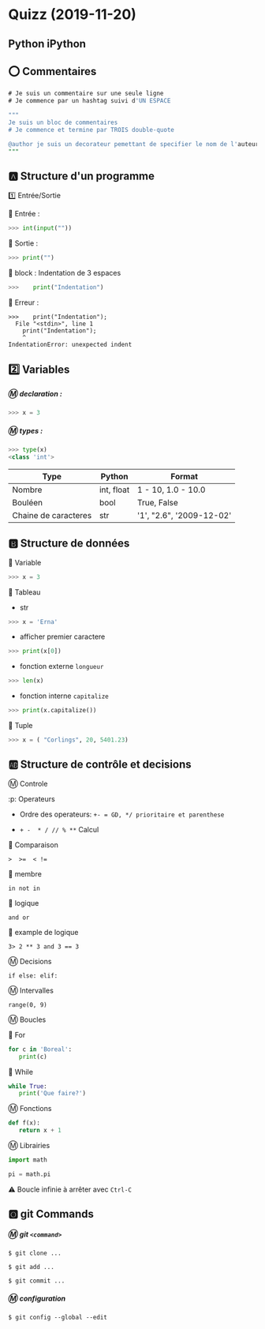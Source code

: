# Quizz (2019-11-20)

## Python iPython


## :o: Commentaires

```SQL
# Je suis un commentaire sur une seule ligne
# Je commence par un hashtag suivi d'UN ESPACE

"""
Je suis un bloc de commentaires
# Je commence et termine par TROIS double-quote 

@author je suis un decorateur pemettant de specifier le nom de l'auteur
"""

```

## :a: Structure d'un programme


:one: Entrée/Sortie

:pushpin: Entrée :

```python
>>> int(input(""))
```


:pushpin: Sortie :

```python
>>> print("")
```

:pushpin: block : Indentation de 3 espaces

```python
>>>    print("Indentation")
```

:pushpin: Erreur :

```
>>>    print("Indentation");
  File "<stdin>", line 1
    print("Indentation");
    ^
IndentationError: unexpected indent
```


## :two: Variables

##### :m: declaration :

```python
>>> x = 3
```

##### :m: types :

```python
>>> type(x)
<class 'int'>
```

| Type                 |  Python               | Format                   |
|----------------------|-----------------------|--------------------------|
| Nombre               | int, float            | 1 - 10, 1.0 - 10.0       |  
| Bouléen              | bool                  | True, False              |
| Chaine de caracteres | str                   | '1', "2.6", '2009-12-02' |


## :b: Structure de données

:pushpin: Variable

```python
>>> x = 3
```

:pushpin: Tableau

* str

```python
>>> x = 'Erna'
```

* afficher premier caractere

```python
>>> print(x[0])
```

* fonction externe `longueur`

```python
>>> len(x)
```

* fonction interne `capitalize`

```python
>>> print(x.capitalize())
```

:pushpin: Tuple

```python
>>> x = ( "Corlings", 20, 5401.23)
```



## :ab: Structure de contrôle et decisions

:m: Controle

:p: Operateurs

* Ordre des operateurs: `+- = GD, */ prioritaire et parenthese`

* `+ -  * / // % **` Calcul

:pushpin: Comparaison

`>  >=  < !=`

:pushpin: membre

`in not in`

:pushpin: logique

`and or`

:pushpin: example de logique

`3> 2 ** 3 and 3 == 3`

:m: Decisions

`if else: elif: `

:m: Intervalles

`range(0, 9)`


:m: Boucles

:pushpin: For

```python
for c in 'Boreal':
   print(c)
```

:pushpin: While

```python
while True:
   print('Que faire?')
```

:m: Fonctions

```python
def f(x):
   return x + 1
```

:m: Librairies

```python
import math

pi = math.pi
```




:warning: Boucle infinie à arrêter avec `Ctrl-C`


## :o2: git Commands

##### :m: git `<command>`
    
```
$ git clone ...
```

```
$ git add ...
```

```
$ git commit ...
```

##### :m: configuration

```
$ git config --global --edit
```

